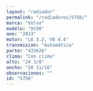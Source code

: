 ```yaml
---
layout: "radiador"
permalink: "/radiadores/5756/"
marca: "Volvo"
modelo: "XC90"
ano: "2013"
motor: "L6 3.2, V8 4.4"
transmision: "Automática"
parte: "433626"
clima: "Con clima"
alto: "24 3/8"
ancho: "20 11/16"
observaciones: ""
id: "5756"
---
```



